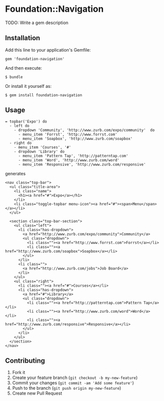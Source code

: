 # Foundation::Navigation

TODO: Write a gem description

## Installation

Add this line to your application's Gemfile:

    gem 'foundation-navigation'

And then execute:

    $ bundle

Or install it yourself as:

    $ gem install foundation-navigation

## Usage

    = topbar('Expo') do
      - left do
        - dropdown 'Community', 'http://www.zurb.com/expo/community'  do
          - menu_item 'Forrst', 'http://www.forrst.com'
          - menu_item 'Soapbox', 'http://www.zurb.com/soapbox'
      - right do
        - menu_item 'Courses', '#'
        - dropdown 'Library' do
          - menu_item 'Pattern Tap', 'http://patterntap.com'
          - menu_item 'Word', 'http://www.zurb.com/word'
          - menu_item 'Responsive', 'http://www.zurb.com/responsive'

generates

    <nav class="top-bar">
      <ul class="title-area">
        <li class="name">
          <h1><a href="#">Expo</a></h1>
        </li>
        <li class="toggle-topbar menu-icon"><a href="#"><span>Menu</span></a></li>
      </ul>
      
      <section class="top-bar-section">
        <ul class="left">
          <li class="has-dropdown">
            <a href="http://www.zurb.com/expo/community">Community</a>
            <ul class="dropdown">
              <li class=""><a href="http://www.forrst.com">Forrst</a></li>
              <li class=""><a href="http://www.zurb.com/soapbox">Soapbox</a></li>
            </ul>
          </li>
          <li class="">
            <a href="http://www.zurb.com/jobs">Job Board</a>
          </li>
        </ul>
        <ul class="right">
          <li class=""><a href="#">Courses</a></li>
          <li class="has-dropdown">
            <a href="#">Library</a>
            <ul class="dropdown">
              <li class=""><a href="http://patterntap.com">Pattern Tap</a></li>
              <li class=""><a href="http://www.zurb.com/word">Word</a></li>
              <li class=""><a href="http://www.zurb.com/responsive">Responsive</a></li>
            </ul>
          </li>
        </ul>
      </section>
    </nav>

## Contributing

1. Fork it
2. Create your feature branch (`git checkout -b my-new-feature`)
3. Commit your changes (`git commit -am 'Add some feature'`)
4. Push to the branch (`git push origin my-new-feature`)
5. Create new Pull Request
